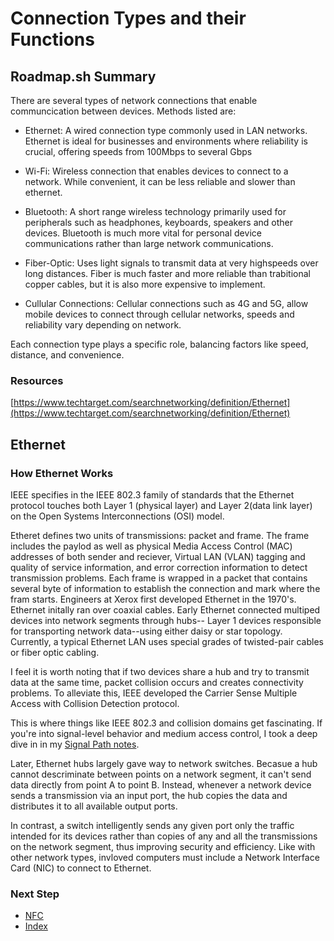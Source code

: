 # Connection Types and their Functions
## Roadmap.sh Summary
There are several types of network connections that enable communcication between devices. Methods listed are:

- Ethernet: A wired connection type commonly used in LAN networks. Ethernet is ideal for businesses and environments where reliability is crucial, offering speeds from 100Mbps to several Gbps

- Wi-Fi: Wireless connection that enables devices to connect to a network. While convenient, it can be less reliable and slower than ethernet.

- Bluetooth: A short range wireless technology primarily used for peripherals such as headphones, keyboards, speakers and other devices. Bluetooth is much more vital for personal device communications rather than large network communications.

- Fiber-Optic: Uses light signals to transmit data at very highspeeds over long distances. Fiber is much faster and more reliable than trabitional copper cables, but it is also more expensive to implement.

- Cullular Connections: Cellular connections such as 4G and 5G, allow mobile devices to connect through cellular networks, speeds and reliability vary depending on network.

Each connection type plays a specific role, balancing factors like speed, distance, and convenience.

### Resources
[https://www.techtarget.com/searchnetworking/definition/Ethernet](https://www.techtarget.com/searchnetworking/definition/Ethernet)

## Ethernet
### How Ethernet Works
IEEE specifies in the IEEE 802.3 family of standards that the Ethernet protocol touches both Layer 1 (physical layer) and Layer 2(data link layer) on the Open Systems Interconnections (OSI) model.

Etheret defines two units of transmissions: packet and frame. The frame includes the paylod as well as physical Media Access Control (MAC) addresses of both sender and reciever, Virtual LAN (VLAN) tagging and quality of service information, and error correction information to detect transmission problems. Each frame is wrapped in a packet that contains several byte of information to establish the connection and mark where the fram starts. Engineers at Xerox first developed Ethernet in the 1970's. Ethernet initally ran over coaxial cables. Early Ethernet connected multiped devices into network segments through hubs-- Layer 1 devices responsible for transporting network data--using either daisy or star topology. Currently, a typical Ethernet LAN uses special grades of twisted-pair cables or fiber optic cabling.

I feel it is worth noting that if two devices share a hub and try to transmit data at the same time, packet collision occurs and creates connectivity problems. To alleviate this, IEEE developed the Carrier Sense Multiple Access with Collision Detection protocol. 

This is where things like IEEE 802.3 and collision domains get fascinating. If you're into signal-level behavior and medium access control, I took a deep dive in in my [Signal Path notes](https://github.com/Sisu-Sus/Signal_Path/blob/main/signal_path.txt).

Later, Ethernet hubs largely gave way to network switches. Becasue a hub cannot descriminate between points on a network segment, it can't send data directly from point A to point B. Instead, whenever a network device sends a transmission via an input port, the hub copies the data and distributes it to all available output ports.

In contrast, a switch intelligently sends any given port only the traffic intended for its devices rather than copies of any and all the transmissions on the network segment, thus improving security and efficiency. Like with other network types, invloved computers must include a Network Interface Card (NIC) to connect to Ethernet.

### Next Step
- [NFC](https://github.com/Sisu-Sus/CyberSec-RoadMap/blob/main/Fundamental_IT_Skills/Connection_Types_And_Functions/NFC.md)
- [Index](https://github.com/Sisu-Sus/CyberSec-RoadMap/blob/main/index.md)

















